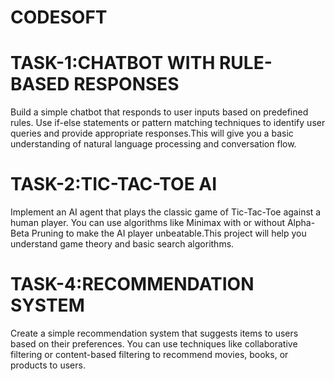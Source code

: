 # CODESOFT

# TASK-1:CHATBOT WITH RULE-BASED RESPONSES
Build a simple chatbot that responds to user inputs based on predefined rules.
Use if-else statements or pattern matching techniques to identify user
queries and provide appropriate responses.This will give
you a basic understanding of natural language processing and conversation flow.

# TASK-2:TIC-TAC-TOE AI

Implement an AI agent that plays the classic game of Tic-Tac-Toe against a human player.
You can use algorithms like Minimax with or without Alpha-Beta Pruning
to make the AI player unbeatable.This project will help you
understand game theory and basic search algorithms.

# TASK-4:RECOMMENDATION SYSTEM

Create a simple recommendation system that suggests items to users based on their preferences.
You can use techniques like collaborative filtering or content-based filtering
to recommend movies, books, or products to users.
